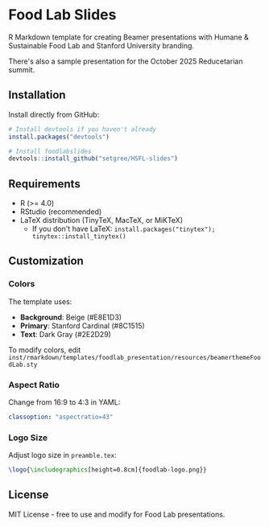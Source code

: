 # Food Lab Slides

R Markdown template for creating Beamer presentations with Humane & Sustainable Food Lab and Stanford University branding.

There's also a sample presentation for the October 2025 Reducetarian summit.
## Installation

Install directly from GitHub:

```r
# Install devtools if you haven't already
install.packages("devtools")

# Install foodlabslides
devtools::install_github("setgree/HSFL-slides")
```

## Requirements

- R (>= 4.0)
- RStudio (recommended)
- LaTeX distribution (TinyTeX, MacTeX, or MiKTeX)
  - If you don't have LaTeX: `install.packages("tinytex"); tinytex::install_tinytex()`

## Customization

### Colors

The template uses:
- **Background**: Beige (#E8E1D3)
- **Primary**: Stanford Cardinal (#8C1515)
- **Text**: Dark Gray (#2E2D29)

To modify colors, edit `inst/rmarkdown/templates/foodlab_presentation/resources/beamerthemeFoodLab.sty`

### Aspect Ratio

Change from 16:9 to 4:3 in YAML:

```yaml
classoption: "aspectratio=43"
```

### Logo Size

Adjust logo size in `preamble.tex`:

```latex
\logo{\includegraphics[height=0.8cm]{foodlab-logo.png}}
```

## License

MIT License - free to use and modify for Food Lab presentations.

